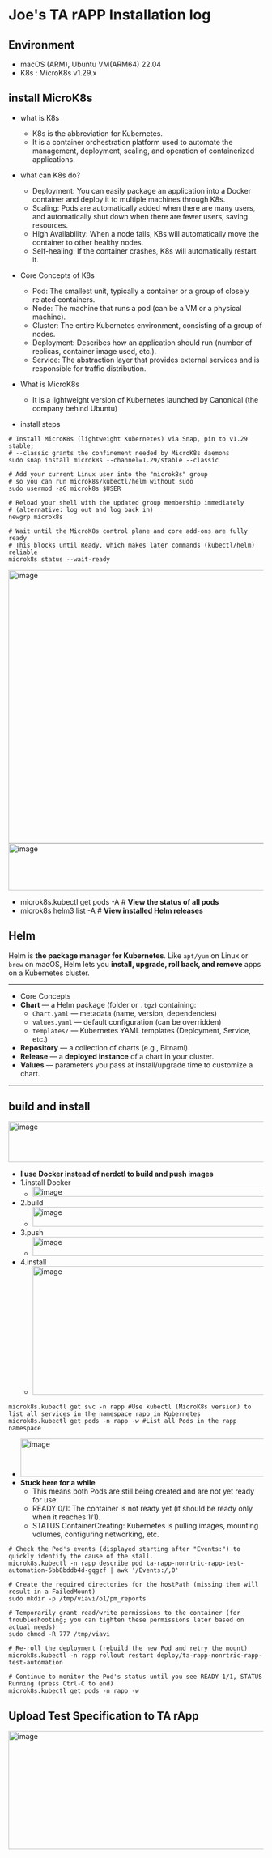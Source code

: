 # Joe's TA rAPP Installation log
## Environment
- macOS (ARM), Ubuntu VM(ARM64) 22.04
- K8s : MicroK8s v1.29.x

## install MicroK8s
- what is K8s
  - K8s is the abbreviation for Kubernetes.
  - It is a container orchestration platform used to automate the management, deployment, scaling, and operation of containerized applications.
- what can K8s do?
  - Deployment: You can easily package an application into a Docker container and deploy it to multiple machines through K8s.
  - Scaling: Pods are automatically added when there are many users, and automatically shut down when there are fewer users, saving resources.
  - High Availability: When a node fails, K8s will automatically move the container to other healthy nodes.
  - Self-healing: If the container crashes, K8s will automatically restart it.
- Core Concepts of K8s
  - Pod: The smallest unit, typically a container or a group of closely related containers.
  - Node: The machine that runs a pod (can be a VM or a physical machine).
  - Cluster: The entire Kubernetes environment, consisting of a group of nodes.
  - Deployment: Describes how an application should run (number of replicas, container image used, etc.).
  - Service: The abstraction layer that provides external services and is responsible for traffic distribution.

- What is MicroK8s
  - It is a lightweight version of Kubernetes launched by Canonical (the company behind Ubuntu)
 
- install steps
```
# Install MicroK8s (lightweight Kubernetes) via Snap, pin to v1.29 stable; 
# --classic grants the confinement needed by MicroK8s daemons
sudo snap install microk8s --channel=1.29/stable --classic

# Add your current Linux user into the "microk8s" group
# so you can run microk8s/kubectl/helm without sudo
sudo usermod -aG microk8s $USER

# Reload your shell with the updated group membership immediately
# (alternative: log out and log back in)
newgrp microk8s

# Wait until the MicroK8s control plane and core add-ons are fully ready
# This blocks until Ready, which makes later commands (kubectl/helm) reliable
microk8s status --wait-ready
```
<img width="875" height="540" alt="image" src="https://github.com/user-attachments/assets/1593f1a0-f8e6-4b59-93c1-c24f18985a99" />

<img width="705" height="93" alt="image" src="https://github.com/user-attachments/assets/73cbe509-e4c6-4824-a200-215caa243e5f" />

- microk8s.kubectl get pods -A # **View the status of all pods**
- microk8s helm3 list -A # **View installed Helm releases**

## Helm

Helm is **the package manager for Kubernetes**. Like `apt/yum` on Linux or `brew` on macOS, Helm lets you **install, upgrade, roll back, and remove** apps on a Kubernetes cluster.

---
- Core Concepts
- **Chart** — a Helm package (folder or `.tgz`) containing:
  - `Chart.yaml` — metadata (name, version, dependencies)
  - `values.yaml` — default configuration (can be overridden)
  - `templates/` — Kubernetes YAML templates (Deployment, Service, etc.)
- **Repository** — a collection of charts (e.g., Bitnami).
- **Release** — a **deployed instance** of a chart in your cluster.
- **Values** — parameters you pass at install/upgrade time to customize a chart.

---

## build and install
<img width="528" height="81" alt="image" src="https://github.com/user-attachments/assets/8be5df30-71fc-49a4-a4c5-ce01bcbb341c" />

- **I use Docker instead of nerdctl to build and push images**
- 1.install Docker
  - <img width="898" height="20" alt="image" src="https://github.com/user-attachments/assets/f3151a8c-a233-4fda-aad8-edf0a01f6126" />
- 2.build
  - <img width="875" height="39" alt="image" src="https://github.com/user-attachments/assets/54444087-ba62-4765-b969-4bfe9f9f6f96" />
- 3.push
  - <img width="875" height="38" alt="image" src="https://github.com/user-attachments/assets/e03d603b-cdd8-4a65-a57d-7c25b120df49" />
- 4.install
  - <img width="876" height="254" alt="image" src="https://github.com/user-attachments/assets/88eb1664-4210-48da-a478-f6e31ac6bdee" />

```
microk8s.kubectl get svc -n rapp #Use kubectl (MicroK8s version) to list all services in the namespace rapp in Kubernetes
microk8s.kubectl get pods -n rapp -w #List all Pods in the rapp namespace
```

- <img width="953" height="75" alt="image" src="https://github.com/user-attachments/assets/e688bc7a-598b-42b6-a60f-f45b63b55735" />
- **Stuck here for a while**
  - This means both Pods are still being created and are not yet ready for use:
  - READY 0/1: The container is not ready yet (it should be ready only when it reaches 1/1).
  - STATUS ContainerCreating: Kubernetes is pulling images, mounting volumes, configuring networking, etc.
 
```
# Check the Pod's events (displayed starting after "Events:") to quickly identify the cause of the stall.
microk8s.kubectl -n rapp describe pod ta-rapp-nonrtric-rapp-test-automation-5bb8bddb4d-gqgzf | awk '/Events:/,0'

# Create the required directories for the hostPath (missing them will result in a FailedMount)
sudo mkdir -p /tmp/viavi/o1/pm_reports

# Temporarily grant read/write permissions to the container (for troubleshooting; you can tighten these permissions later based on actual needs)
sudo chmod -R 777 /tmp/viavi

# Re-roll the deployment (rebuild the new Pod and retry the mount)
microk8s.kubectl -n rapp rollout restart deploy/ta-rapp-nonrtric-rapp-test-automation

# Continue to monitor the Pod's status until you see READY 1/1, STATUS Running (press Ctrl-C to end)
microk8s.kubectl get pods -n rapp -w

```

## Upload Test Specification to TA rApp
<img width="871" height="234" alt="image" src="https://github.com/user-attachments/assets/11dd200a-588f-4277-bfef-1575e0704201" />
